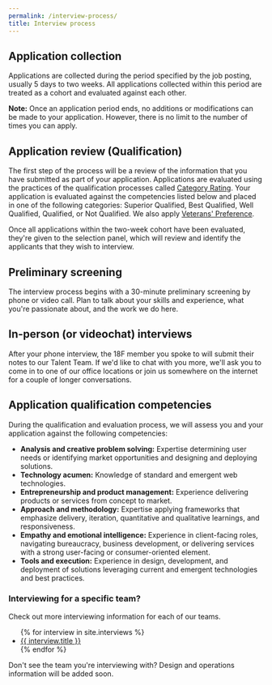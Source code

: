 ```yaml
---
permalink: /interview-process/
title: Interview process
---
```


## Application collection
Applications are collected during the period specified by the job posting, usually 5 days to two weeks. All applications collected within this period are treated as a cohort and evaluated against each other.

**Note:** Once an application period ends, no additions or modifications can be made to your application. However, there is no limit to the number of times you can apply.

## Application review (Qualification)
The first step of the process will be a review of the information that you have submitted as part of your application. Applications are evaluated using the practices of the qualification processes called [Category Rating](https://www.opm.gov/policy-data-oversight/hiring-information/competitive-hiring/#url=Category-Rating). Your application is evaluated against the competencies listed below and placed in one of the following categories: Superior Qualified, Best Qualified, Well Qualified, Qualified, or Not Qualified. We also apply [Veterans' Preference](http://www.fedshirevets.gov/job/vetpref/index.aspx).

Once all applications within the two-week cohort have been evaluated, they're given to the selection panel, which will review and identify the applicants that they wish to interview.

## Preliminary screening

The interview process begins with a 30-minute preliminary screening by phone or video call. Plan to talk about your skills and experience, what you're passionate about, and the work we do here.

## In-person (or videochat) interviews

After your phone interview, the 18F member you spoke to will submit their notes to our Talent Team. If we'd like to chat with you more, we'll ask you to come in to one of our office locations or join us somewhere on the internet for a couple of longer conversations.

## Application qualification competencies
During the qualification and evaluation process, we will assess you and your application against the following competencies:

- **Analysis and creative problem solving:** Expertise determining user
needs or identifying market opportunities and designing and
deploying solutions.
- **Technology acumen:** Knowledge of standard and emergent web
technologies.
- **Entrepreneurship and product management:** Experience delivering
products or services from concept to market.
- **Approach and methodology:** Expertise applying frameworks that
emphasize delivery, iteration, quantitative and qualitative learnings,
and responsiveness.
- **Empathy and emotional intelligence:** Experience in client-facing
roles, navigating bureaucracy, business development, or delivering
services with a strong user-facing or consumer-oriented element.
- **Tools and execution:** Experience in design, development, and
deployment of solutions leveraging current and emergent
technologies and best practices.

### Interviewing for a specific team? 
Check out more interviewing information for each of our teams. 

<ul>
	{% for interview in site.interviews %}
		<li><a href="{{site.baseurl}}{{ interview.url }}">{{ interview.title }}</a></li>
	{% endfor %}
</ul>

Don't see the team you're interviewing with? Design and operations information will be added soon.
